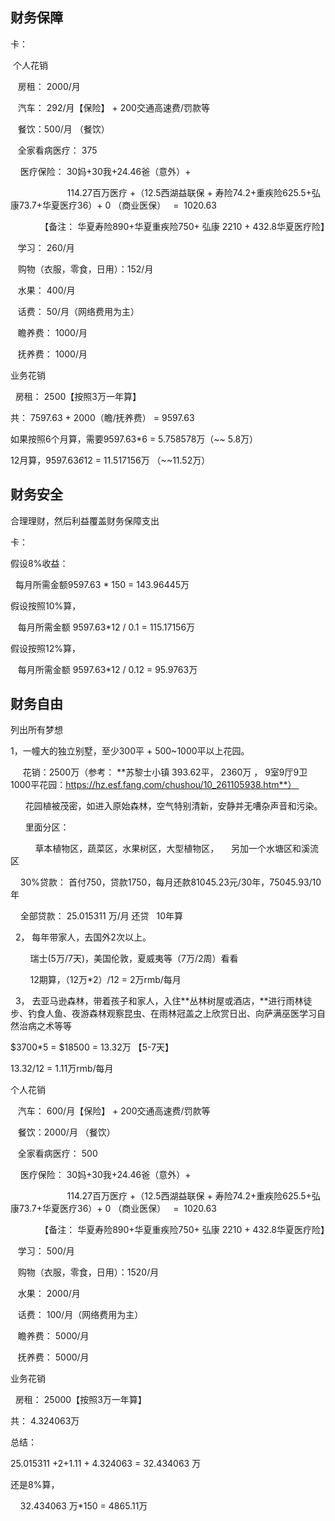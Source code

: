 ## 财务保障 
卡：

 个人花销

   房租： 2000/月

   汽车： 292/月【保险】 + 200交通高速费/罚款等

   餐饮：500/月 （餐饮）

   全家看病医疗： 375

    医疗保险： 30妈+30我+24.46爸（意外）+        

                       114.27百万医疗 +（12.5西湖益联保 + 寿险74.2+重疾险625.5+弘康73.7+华夏医疗36）+ 0 （商业医保）   =  1020.63

  

            【备注： 华夏寿险890+华夏重疾险750+ 弘康 2210 + 432.8华夏医疗险】

   学习： 260/月

   购物（衣服，零食，日用）：152/月

   水果： 400/月

   话费： 50/月（网络费用为主）

  

   瞻养费： 1000/月

   抚养费： 1000/月

  

业务花销

  房租： 2500【按照3万一年算】

  

共： 7597.63 + 2000（瞻/抚养费） = 9597.63

  

  

如果按照6个月算，需要9597.63*6 = 5.758578万（~~ 5.8万）

12月算，9597.63*6*12 = 11.517156万 （~~11.52万）

  

  

  

## 财务安全

合理理财，然后利益覆盖财务保障支出

卡：

  

假设8%收益：

  每月所需金额9597.63 * 150 = 143.96445万

  

假设按照10%算，

   每月所需金额 9597.63*12 / 0.1 = 115.17156万

  

  

假设按照12%算，

   每月所需金额 9597.63*12 / 0.12 = 95.9763万

  

  

  

  

## 财务自由

  

列出所有梦想

  

1，一幢大的独立别墅，至少300平 + 500~1000平以上花园。

  

     花销：2500万（参考： **苏黎士小镇 393.62平， 2360万 ， 9室9厅9卫 1000平花园：https://hz.esf.fang.com/chushou/10_261105938.htm**） 

  

      花园植被茂密，如进入原始森林，空气特别清新，安静并无嘈杂声音和污染。

      里面分区：

          草本植物区，蔬菜区，水果树区，大型植物区，     另加一个水塘区和溪流区

    30%贷款： 首付750，贷款1750，每月还款81045.23元/30年，75045.93/10年

    全部贷款： 25.015311 万/月 还贷   10年算

  

  2， 每年带家人，去国外2次以上。

        瑞士(5万/7天)，美国伦敦，夏威夷等（7万/2周）看看

        12期算，（12万*2）/12 = 2万rmb/每月

  

  3， 去亚马逊森林，带着孩子和家人，入住**丛林树屋或酒店，**进行雨林徒步、钓食人鱼、夜游森林观察昆虫、在雨林冠盖之上欣赏日出、向萨满巫医学习自然治病之术等等

$3700*5 = $18500 = 13.32万 【5-7天】

  

13.32/12 = 1.11万rmb/每月

  

  

  

  

个人花销

   汽车： 600/月【保险】 + 200交通高速费/罚款等

   餐饮：2000/月 （餐饮）

   全家看病医疗： 500

    医疗保险： 30妈+30我+24.46爸（意外）+        

                       114.27百万医疗 +（12.5西湖益联保 + 寿险74.2+重疾险625.5+弘康73.7+华夏医疗36）+ 0 （商业医保）   =  1020.63

  

            【备注： 华夏寿险890+华夏重疾险750+ 弘康 2210 + 432.8华夏医疗险】

   学习： 500/月

   购物（衣服，零食，日用）：1520/月

   水果： 2000/月

   话费： 100/月（网络费用为主）

  

   瞻养费： 5000/月

   抚养费： 5000/月

  

业务花销

  房租： 25000【按照3万一年算】

  

共： 4.324063万

  

  

  

  

  

  

总结：

25.015311 +2+1.11 + 4.324063 = 32.434063 万

还是8%算，

    32.434063 万*150 = 4865.11万